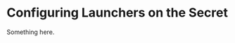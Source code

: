 [title]: # (Configuring Launchers on the Secret)
[tags]: # (XXX)
[priority]: # (4529)
# Configuring Launchers on the Secret
Something here.
